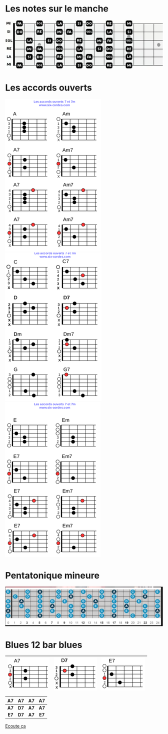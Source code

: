 # Les notes sur le manche

![](images/note_guitare.png)

# Les accords ouverts

![](images/Accords_A.png)
![](images/Accords_CDG.png)
![](images/Accords_E.png)

# Pentatonique mineure

![](images/pentatonique_mineure.png)

# Blues 12 bar blues 

|![](images/A7.png)|![](images/D7.png)|![](images/E7.png)|
| :--: | :--: | :--: |

| **A7** | **A7** | **A7** | **A7** |
| :--: | :--: | :--: | :--: |
| **A7** | **D7** | **A7** | **A7** |
| **E7** | **D7** | **A7** | **E7** |

[Ecoute ça](media/blues-12-bar-blues.mp3)



